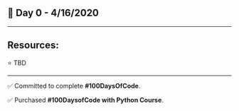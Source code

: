 ## :calendar: Day 0 - 4/16/2020

---

## Resources:

:star: TBD

---

:white_check_mark: Committed to complete **#100DaysOfCode**.

:white_check_mark: Purchased **#100DaysofCode with Python Course**.
